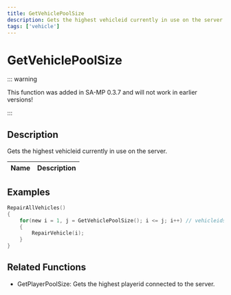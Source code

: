 ```yaml
---
title: GetVehiclePoolSize
description: Gets the highest vehicleid currently in use on the server.
tags: ['vehicle']
---
```


# GetVehiclePoolSize

<TagLinks />

::: warning

This function was added in SA-MP 0.3.7 and will not work in earlier versions!

:::

## Description

Gets the highest vehicleid currently in use on the server.


| Name | Description |
|------|-------------|


## Examples


```c
RepairAllVehicles()
{
    for(new i = 1, j = GetVehiclePoolSize(); i <= j; i++) // vehicleids start at 1
    {
        RepairVehicle(i);
    }
}
```


## Related Functions


-  GetPlayerPoolSize: Gets the highest playerid connected to the server.